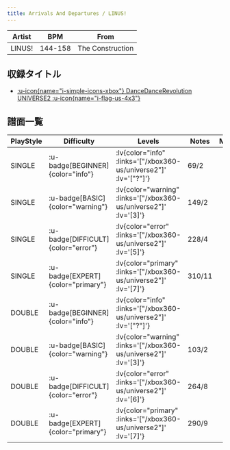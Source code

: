 ```yaml
---
title: Arrivals And Departures / LINUS!
---
```


|Artist|BPM|From|
|------|---|----|
|LINUS!|144-158|The Construction|

## 収録タイトル

- [ :u-icon{name="i-simple-icons-xbox"} DanceDanceRevolution UNIVERSE2 :u-icon{name="i-flag-us-4x3"} ](/xbox360-us/universe2)

## 譜面一覧

|PlayStyle|Difficulty|Levels|Notes|Movie|
|---------|----------|------|-----|-----|
|SINGLE| :u-badge[BEGINNER]{color="info"} | :lv{color="info" :links='["/xbox360-us/universe2"]' :lv='["?"]'} |69/2||
|SINGLE| :u-badge[BASIC]{color="warning"} | :lv{color="warning" :links='["/xbox360-us/universe2"]' :lv='[3]'} |149/2||
|SINGLE| :u-badge[DIFFICULT]{color="error"} | :lv{color="error" :links='["/xbox360-us/universe2"]' :lv='[5]'} |228/4||
|SINGLE| :u-badge[EXPERT]{color="primary"} | :lv{color="primary" :links='["/xbox360-us/universe2"]' :lv='[7]'} |310/11||
|DOUBLE| :u-badge[BEGINNER]{color="info"} | :lv{color="info" :links='["/xbox360-us/universe2"]' :lv='["?"]'} |||
|DOUBLE| :u-badge[BASIC]{color="warning"} | :lv{color="warning" :links='["/xbox360-us/universe2"]' :lv='[3]'} |103/2||
|DOUBLE| :u-badge[DIFFICULT]{color="error"} | :lv{color="error" :links='["/xbox360-us/universe2"]' :lv='[6]'} |264/8||
|DOUBLE| :u-badge[EXPERT]{color="primary"} | :lv{color="primary" :links='["/xbox360-us/universe2"]' :lv='[7]'} |290/9||
